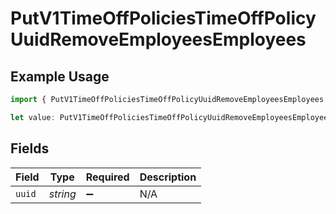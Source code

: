 # PutV1TimeOffPoliciesTimeOffPolicyUuidRemoveEmployeesEmployees

## Example Usage

```typescript
import { PutV1TimeOffPoliciesTimeOffPolicyUuidRemoveEmployeesEmployees } from "gusto_embedded/models/operations";

let value: PutV1TimeOffPoliciesTimeOffPolicyUuidRemoveEmployeesEmployees = {};
```

## Fields

| Field              | Type               | Required           | Description        |
| ------------------ | ------------------ | ------------------ | ------------------ |
| `uuid`             | *string*           | :heavy_minus_sign: | N/A                |